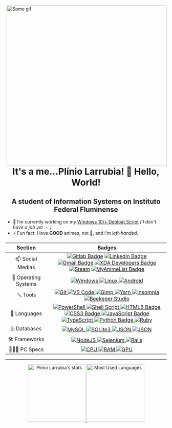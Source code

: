 <div>
  <a href="#blank">
      <img src="https://media1.tenor.com/images/62fa8afc28b4ef7782af1cbcb870d44c/tenor.gif?itemid=15690441" align="right" title="Some gif" width="500px" height="auto" alt="Some gif">
  </a>

  <h1 align="center">It's a me...Plínio Larrubia! 👋 Hello, World!</h1>
  <h2 align="center">A student of Information Systems on Instituto Federal Fluminense</h2>

- 🔭 I’m currently working on my [Windows 10/+ Debloat Script](https://github.com/LeDragoX/Win10SmartDebloat) _( I don't have a job yet .-. )_
- ⚡ Fun fact: I love **GOOD** animes, not 💩, and i'm _left-handed_.
</div>

|       Section        |                                                                                                                                                                                                                                                                                                                                                                                                                                                    Badges                                                                                                                                                                                                                                                                                                                                                                                                                                                     |
| :------------------: | :-----------------------------------------------------------------------------------------------------------------------------------------------------------------------------------------------------------------------------------------------------------------------------------------------------------------------------------------------------------------------------------------------------------------------------------------------------------------------------------------------------------------------------------------------------------------------------------------------------------------------------------------------------------------------------------------------------------------------------------------------------------------------------------------------------------------------------------------------------------------------------------------------------------: |
|   📫 Social Medias   | [![Gitlab Badge](https://img.shields.io/badge/GitLab-330F63?style=flat&logo=gitlab&logoColor=white)](https://gitlab.com/LeDragoX) [![Linkedin Badge](https://img.shields.io/badge/-LinkedIn-blue?style=flat&logo=Linkedin&logoColor=white)](https://www.linkedin.com/in/plinio-larrubia) [![Gmail Badge](https://img.shields.io/badge/-Gmail-c14438?style=flat&logo=Gmail&logoColor=white)](mailto:plinio2xd@gmail.com) [![XDA Developers Badge](https://img.shields.io/badge/XDA-Developers-F59812?style=flat&logo=xda-developers&logoColor=white)](https://forum.xda-developers.com/m/ledragox.8006906/) [![Steam](https://img.shields.io/badge/Steam-000000?style=flat&logo=steam&logoColor=white)](https://steamcommunity.com/id/ledragox/) [![MyAnimeList Badge](https://img.shields.io/badge/Myanimelist-2E51A2?style=flat&logo=myanimelist&logoColor=white)](https://myanimelist.net/profile/LeDragoX) |
| 💾 Operating Systems |                                                                                                                                                                                                                                                                                                      [![Windows](https://img.shields.io/badge/Windows-0078D6?style=flat&logo=windows&logoColor=white) ![Linux](https://img.shields.io/badge/Linux-FFFFFF?style=flat&logo=linux&logoColor=black) ![Android](https://img.shields.io/badge/Android-3DDC84?style=flat&logo=android&logoColor=white)](#blank)                                                                                                                                                                                                                                                                                                      |
|       🪛 Tools        |                                                                                                                                       [![Git](https://img.shields.io/badge/Git-F05032?style=flat&logo=git&logoColor=white) ![VS Code](https://img.shields.io/badge/Visual_Studio_Code-0078D4?style=flat&logo=visual%20studio%20code&logoColor=white) ![Gimp](https://img.shields.io/badge/gimp-5C5543?style=flat&logo=gimp&logoColor=white) ![Yarn](https://img.shields.io/badge/Yarn-2C8EBB?style=flat&logo=yarn&logoColor=white) ![Insomnia](https://img.shields.io/badge/Insomnia-5849be?style=flat&logo=Insomnia&logoColor=white) ![Beekeper Studio](https://img.shields.io/badge/Beekeper_Studio-FAD83B?style=flat&logo=beekeeper-studio&logoColor=white)](#blank)                                                                                                                                       |
|     🚀 Languages     |                                   [![PowerShell](https://img.shields.io/badge/PowerShell-5391FE?style=flat&logo=PowerShell&logoColor=white) ![Shell Script](https://img.shields.io/badge/Shell_Script-121011?style=flat&logo=linux&logoColor=white) ![HTML5 Badge](https://img.shields.io/badge/HTML5-E34F26?style=flat&logo=html5&logoColor=white) ![CSS3 Badge](https://img.shields.io/badge/CSS3-1572B6?style=flat&logo=css3&logoColor=white) ![JavaScript Badge](https://img.shields.io/badge/JavaScript-F7DF1E?style=flat&logo=javascript&logoColor=black) ![TypeScript](https://img.shields.io/badge/TypeScript-007ACC?style=flat&logo=typescript&logoColor=white) ![Python Badge](https://img.shields.io/badge/Python-3776AB?style=flat&logo=python&logoColor=white) ![Ruby](https://img.shields.io/badge/Ruby-CC342D?style=flat&logo=ruby&logoColor=white)](#blank)                                   |
|     🗄️ Databases     |                                                                                                                                                                                                                                                                 [![MySQL](https://img.shields.io/badge/MySQL-00000F?style=flat&logo=mysql&logoColor=white) ![SQLite3](https://img.shields.io/badge/SQLite-07405E?style=flat&logo=sqlite&logoColor=white) ![JSON](https://img.shields.io/badge/json-5E5C5C?style=flat&logo=json&logoColor=white) ![JSON](https://img.shields.io/badge/CSV-1DF100?style=flat&logo=csv&logoColor=white)](#blank)                                                                                                                                                                                                                                                                 |
|    🛠️ Frameworks     |                                                                                                                                                                                                                                                                                      [![NodeJS](https://img.shields.io/badge/Node.js-339933?style=flat&logo=nodedotjs&logoColor=white) ![Selenium](https://img.shields.io/badge/Selenium-43B02A?style=flat&logo=Selenium&logoColor=white) ![Rails](<https://img.shields.io/badge/Rails_(Beginner)-%23CC0000.svg?style=flat&logo=ruby-on-rails&logoColor=white>)](#blank)                                                                                                                                                                                                                                                                                      |
|     👨🏻‍💻 PC Specs      |                                                                                                                                                                                                                                                                                [![CPU](<https://img.shields.io/badge/AMD-Ryzen_5_1600_(AE)_+_A320M_K-ED1C24?style=flat&logo=amd&logoColor=white>) ![RAM](https://img.shields.io/badge/Corsair-16GB_RAM_@3000Mhz-993399?style=flat&logo=corsair&logoColor=white) ![GPU](https://img.shields.io/badge/NVIDIA-GTX1060_6GB-76B900?style=flat&logo=nvidia&logoColor=white)](#blank)                                                                                                                                                                                                                                                                                |

<hr>

<div align="center">
  <a href="#blank">
    <img src="https://github-readme-stats.vercel.app/api?username=ledragox&hide_title&show_icons=true&theme=chartreuse-dark&include_all_commits=true&count_private=true" height="180px" title="Plínio Larrubia's stats" alt="Plínio Larrubia's stats" />
    <img src="https://github-readme-stats.vercel.app/api/top-langs/?username=ledragox&layout=compact&theme=chartreuse-dark&langs_count=8&hide=jupyter%20notebook" height="180px" title="Most Used Languages" alt="Most Used Languages" />
  </a>
</div>

<!--
**LeDragoX/LeDragoX** is a ✨ _special_ ✨ repository because its `README.md` (this file) appears on your GitHub profile.

Here are some ideas to get you started:

- 🔭 I’m currently working on ...
- 🌱 I’m currently learning ...
- 👯 I’m looking to collaborate on ...
- 🤔 I’m looking for help with ...
- 💬 Ask me about ...
- 📫 How to reach me: ...
- 😄 Pronouns: ...
- ⚡ Fun fact: ...
-->
